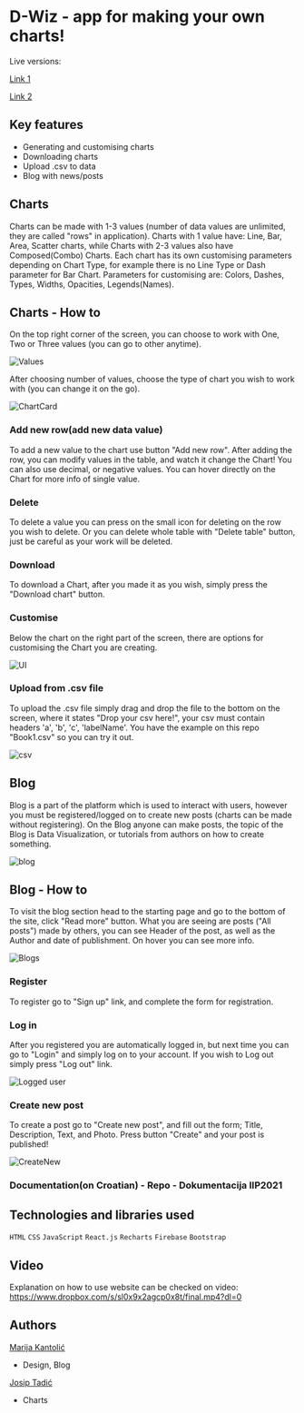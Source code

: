 # D-Wiz - app for making your own charts!

Live versions:

[Link 1](https://iip2021.vercel.app/)

[Link 2](https://iip2021.netlify.app/)

## Key features

- Generating and customising charts
- Downloading charts
- Upload .csv to data
- Blog with news/posts

## Charts

Charts can be made with 1-3 values (number of data values are unlimited, they are called "rows" in application). Charts with 1 value have: Line, Bar, Area, Scatter charts, while Charts with 2-3 values also have Composed(Combo) Charts. Each chart has its own customising parameters depending on Chart Type, for example there is no Line Type or Dash parameter for Bar Chart. Parameters for customising are: Colors, Dashes, Types, Widths, Opacities, Legends(Names).

## Charts - How to


On the top right corner of the screen, you can choose to work with One, Two or Three values (you can go to other anytime).

![Values](https://user-images.githubusercontent.com/33669118/121954939-a3492880-cd5f-11eb-8b3a-dc734b4997ce.png)

After choosing number of values, choose the type of chart you wish to work with (you can change it on the go).

![ChartCard](https://user-images.githubusercontent.com/33669118/121954944-a3e1bf00-cd5f-11eb-9fed-619ccc773da1.png)

### Add new row(add new data value)

To add a new value to the chart use button "Add new row". After adding the row, you can modify values in the table, and watch it change the Chart! You can also use decimal, or negative values. You can hover directly on the Chart for more info of single value.

### Delete

To delete a value you can press on the small icon for deleting on the row you wish to delete. Or you can delete whole table with "Delete table" button, just be careful as your work will be deleted.

### Download

To download a Chart, after you made it as you wish, simply press the "Download chart" button.

### Customise

Below the chart on the right part of the screen, there are options for customising the Chart you are creating.

![UI](https://user-images.githubusercontent.com/33669118/121954947-a512ec00-cd5f-11eb-9ad6-913aa4541787.png)

### Upload from .csv file

To upload the .csv file simply drag and drop the file to the bottom on the screen, where it states "Drop your csv here!", your csv must contain headers 'a', 'b', 'c', 'labelName'. You have the example on this repo "Book1.csv" so you can try it out.

![csv](https://user-images.githubusercontent.com/33669118/121954949-a512ec00-cd5f-11eb-8e31-17daac8ec749.png)

## Blog

Blog is a part of the platform which is used to interact with users, however you must be registered/logged on to create new posts (charts can be made without registering). On the Blog anyone can make posts, the topic of the Blog is Data Visualization, or tutorials from authors on how to create something.

![blog](https://user-images.githubusercontent.com/33669118/121954934-a17f6500-cd5f-11eb-9d77-61486ac4aeb4.png)

## Blog - How to

To visit the blog section head to the starting page and go to the bottom of the site, click "Read more" button. What you are seeing are posts ("All posts") made by others, you can see Header of the post, as well as the Author and date of publishment. On hover you can see more info.

![Blogs](https://user-images.githubusercontent.com/33669118/121954936-a2b09200-cd5f-11eb-9ef9-f3343cb2baa2.png)

### Register

To register go to "Sign up" link, and complete the form for registration.

### Log in

After you registered you are automatically logged in, but next time you can go to "Login" and simply log on to your account. If you wish to Log out simply press "Log out" link.

![Logged user](https://user-images.githubusercontent.com/33669118/121954955-a6441900-cd5f-11eb-80e9-e25b2e896b4f.PNG)

### Create new post

To create a post go to "Create new post", and fill out the form; Title, Description, Text, and Photo. Press button "Create" and your post is published!

![CreateNew](https://user-images.githubusercontent.com/33669118/121954958-a6dcaf80-cd5f-11eb-8e49-f21284c1b8fb.PNG)

### Documentation(on Croatian) - Repo - Dokumentacija IIP2021

## Technologies and libraries used

`HTML` `CSS` `JavaScript` `React.js` `Recharts` `Firebase` `Bootstrap`

## Video
Explanation on how to use website can be checked on video:
https://www.dropbox.com/s/sl0x9x2agcp0x8t/final.mp4?dl=0 
## Authors

[Marija Kantolić](https://github.com/mkantolic)
- Design, Blog

[Josip Tadić](https://github.com/JosipTadic)
- Charts

